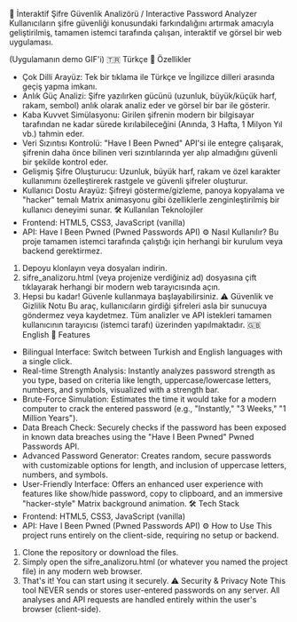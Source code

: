 ﻿🔐 İnteraktif Şifre Güvenlik Analizörü / Interactive Password Analyzer
Kullanıcıların şifre güvenliği konusundaki farkındalığını artırmak amacıyla geliştirilmiş, tamamen istemci tarafında çalışan, interaktif ve görsel bir web uygulaması.


(Uygulamanın demo GIF'i)
🇹🇷 Türkçe
🚀 Özellikler
* Çok Dilli Arayüz: Tek bir tıklama ile Türkçe ve İngilizce dilleri arasında geçiş yapma imkanı.
* Anlık Güç Analizi: Şifre yazılırken gücünü (uzunluk, büyük/küçük harf, rakam, sembol) anlık olarak analiz eder ve görsel bir bar ile gösterir.
* Kaba Kuvvet Simülasyonu: Girilen şifrenin modern bir bilgisayar tarafından ne kadar sürede kırılabileceğini (Anında, 3 Hafta, 1 Milyon Yıl vb.) tahmin eder.
* Veri Sızıntısı Kontrolü: "Have I Been Pwned" API'si ile entegre çalışarak, şifrenin daha önce bilinen veri sızıntılarında yer alıp almadığını güvenli bir şekilde kontrol eder.
* Gelişmiş Şifre Oluşturucu: Uzunluk, büyük harf, rakam ve özel karakter kullanımını özelleştirerek rastgele ve güvenli şifreler oluşturur.
* Kullanıcı Dostu Arayüz: Şifreyi gösterme/gizleme, panoya kopyalama ve "hacker" temalı Matrix animasyonu gibi özelliklerle zenginleştirilmiş bir kullanıcı deneyimi sunar.
🛠️ Kullanılan Teknolojiler
* Frontend: HTML5, CSS3, JavaScript (vanilla)
* API: Have I Been Pwned (Pwned Passwords API)
⚙️ Nasıl Kullanılır?
Bu proje tamamen istemci tarafında çalıştığı için herhangi bir kurulum veya backend gerektirmez.
1. Depoyu klonlayın veya dosyaları indirin.
2. sifre_analizoru.html (veya projenize verdiğiniz ad) dosyasına çift tıklayarak herhangi bir modern web tarayıcısında açın.
3. Hepsi bu kadar! Güvenle kullanmaya başlayabilirsiniz.
⚠️ Güvenlik ve Gizlilik Notu
Bu araç, kullanıcıların girdiği şifreleri asla bir sunucuya göndermez veya kaydetmez. Tüm analizler ve API istekleri tamamen kullanıcının tarayıcısı (istemci tarafı) üzerinden yapılmaktadır.
🇬🇧 English
🚀 Features
* Bilingual Interface: Switch between Turkish and English languages with a single click.
* Real-time Strength Analysis: Instantly analyzes password strength as you type, based on criteria like length, uppercase/lowercase letters, numbers, and symbols, visualized with a strength bar.
* Brute-Force Simulation: Estimates the time it would take for a modern computer to crack the entered password (e.g., "Instantly," "3 Weeks," "1 Million Years").
* Data Breach Check: Securely checks if the password has been exposed in known data breaches using the "Have I Been Pwned" Pwned Passwords API.
* Advanced Password Generator: Creates random, secure passwords with customizable options for length, and inclusion of uppercase letters, numbers, and symbols.
* User-Friendly Interface: Offers an enhanced user experience with features like show/hide password, copy to clipboard, and an immersive "hacker-style" Matrix background animation.
🛠️ Tech Stack
* Frontend: HTML5, CSS3, JavaScript (vanilla)
* API: Have I Been Pwned (Pwned Passwords API)
⚙️ How to Use
This project runs entirely on the client-side, requiring no setup or backend.
1. Clone the repository or download the files.
2. Simply open the sifre_analizoru.html (or whatever you named the project file) in any modern web browser.
3. That's it! You can start using it securely.
⚠️ Security & Privacy Note
This tool NEVER sends or stores user-entered passwords on any server. All analyses and API requests are handled entirely within the user's browser (client-side).